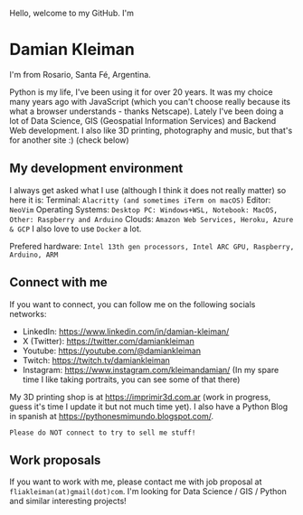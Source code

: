 Hello, welcome to my GitHub. I'm 
# Damian Kleiman

I'm from Rosario, Santa Fé, Argentina. 

Python is my life, I've been using it for over 20 years. It was my choice many years ago with JavaScript (which you can't choose really because its what a browser understands - thanks Netscape).
Lately I've been doing a lot of Data Science, GIS (Geospatial Information Services) and Backend Web development. I also like 3D printing, photography and music, but that's for another site :) (check below)

## My development environment

I always get asked what I use (although I think it does not really matter) so here it is:
Terminal:
`
Alacritty (and sometimes iTerm on macOS)
`
Editor:
` 
NeoVim
`
Operating Systems:
`
Desktop PC: Windows+WSL, Notebook: MacOS, Other: Raspberry and Arduino
`
Clouds:
`
Amazon Web Services, Heroku, Azure & GCP
`
I also love to use `Docker` a lot.

Prefered hardware:
`
Intel 13th gen processors, Intel ARC GPU, Raspberry, Arduino, ARM
`


## Connect with me
If you want to connect, you can follow me on the following socials networks:
- LinkedIn: https://www.linkedin.com/in/damian-kleiman/
- X (Twitter): https://twitter.com/damiankleiman
- Youtube: https://youtube.com/@damiankleiman
- Twitch: https://twitch.tv/damiankleiman
- Instagram: https://www.instagram.com/kleimandamian/
  (In my spare time I like taking portraits, you can see some of that there)

My 3D printing shop is at https://imprimir3d.com.ar (work in progress, guess it's time I update it but not much time yet). I also have a Python Blog in spanish at https://pythonesmimundo.blogspot.com/.

`
Please do NOT connect to try to sell me stuff!
`

## Work proposals
If you want to work with me, please contact me with job proposal at `fliakleiman(at)gmail(dot)com`. I'm looking for Data Science / GIS / Python and similar interesting projects! 
